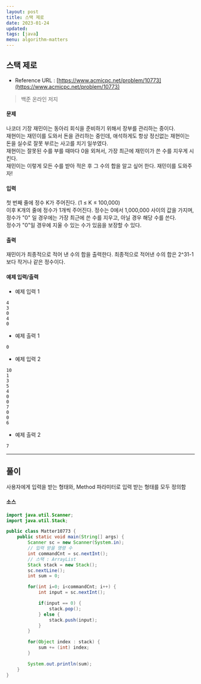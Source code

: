 ```yaml
---
layout: post
title: 스택 제로
date: 2023-01-24
updated: 
tags: [java]
menu: algorithm-matters
---
```

## 스택 제로
* Reference URL : [https://www.acmicpc.net/problem/10773](https://www.acmicpc.net/problem/10773)
> 백준 온라인 저지

#### 문제
나코더 기장 재민이는 동아리 회식을 준비하기 위해서 장부를 관리하는 중이다.   
재현이는 재민이를 도와서 돈을 관리하는 중인데, 애석하게도 항상 정신없는 재현이는 돈을 실수로 잘못 부르는 사고를 치기 일쑤였다.   
재현이는 잘못된 수를 부를 때마다 0을 외쳐서, 가장 최근에 재민이가 쓴 수를 지우게 시킨다.   
재민이는 이렇게 모든 수를 받아 적은 후 그 수의 합을 알고 싶어 한다. 재민이를 도와주자!   

#### 입력
첫 번째 줄에 정수 K가 주어진다. (1 ≤ K ≤ 100,000)   
이후 K개의 줄에 정수가 1개씩 주어진다. 정수는 0에서 1,000,000 사이의 값을 가지며, 정수가 "0" 일 경우에는 가장 최근에 쓴 수를 지우고, 아닐 경우 해당 수를 쓴다.   
정수가 "0"일 경우에 지울 수 있는 수가 있음을 보장할 수 있다.   

#### 출력
재민이가 최종적으로 적어 낸 수의 합을 출력한다. 최종적으로 적어낸 수의 합은 2^31-1보다 작거나 같은 정수이다.

#### 예제 입력/출력
* 예제 입력 1
```
4
3
0
4
0
```

* 예제 출력 1
```
0
```

* 예제 입력 2
```
10
1
3
5
4
0
0
7
0
0
6
```
* 예제 출력 2
```
7
```

- - -

## 풀이
사용자에게 입력을 받는 형태와, Method 파라미터로 입력 받는 형태를 모두 정의함

#### 소스
```java
import java.util.Scanner;
import java.util.Stack;

public class Matter10773 {
    public static void main(String[] args) {
        Scanner sc = new Scanner(System.in);
        // 입력 받을 명령 수
        int commandCnt = sc.nextInt();
        // 스택 : ArrayList
        Stack stack = new Stack();
        sc.nextLine();
        int sum = 0;

        for(int i=0; i<commandCnt; i++) {
            int input = sc.nextInt();

            if(input == 0) {
                stack.pop();
            } else {
                stack.push(input);
            }
        }

        for(Object index : stack) {
            sum += (int) index;
        }

        System.out.println(sum);
    }
}
```